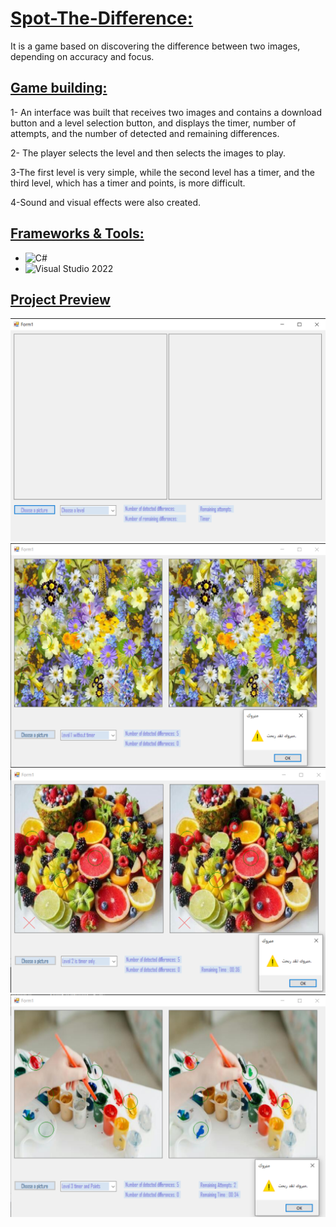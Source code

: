 # [Spot-The-Difference:](#Spot-The-Difference)
It is a game based on discovering the difference between two images, depending on accuracy and focus.

## [Game building:](#Gamebuilding:)
1- An interface was built that receives two images and contains a download button and a level selection button, and displays the timer, number of attempts, and the number of detected and remaining differences.

2- The player selects the level and then selects the images to play.

3-The first level is very simple, while the second level has a timer, and the third level, which has a timer and points, is more difficult.

4-Sound and visual effects were also created.

## [Frameworks & Tools:](#Frameworks&Tools:)
- ![C#](https://img.shields.io/badge/C%23-239120?style=for-the-badge&logo=c-sharp&logoColor=white)  
- ![Visual Studio 2022](https://img.shields.io/badge/Visual%20Studio%202022-5C2D91?style=for-the-badge&logo=visual-studio&logoColor=white)
## [Project Preview](#Project-Preview)
![Images](Images/Image1.png)
![Images](Images/Image2.png)
![Images](Images/Image3.png)
![Images](Images/Image4.png)




